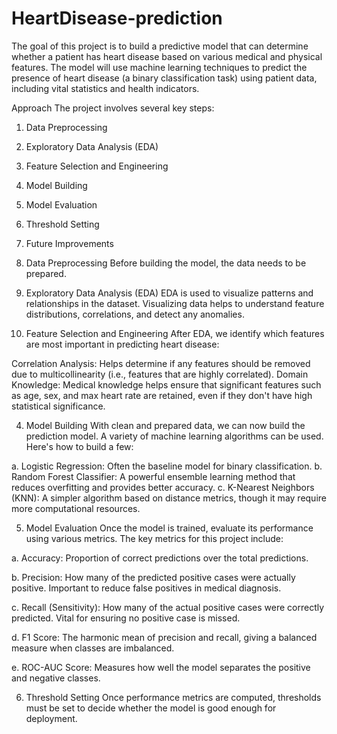 # HeartDisease-prediction
The goal of this project is to build a predictive model that can determine whether a patient has heart disease based on various medical and physical features. The model will use machine learning techniques to predict the presence of heart disease (a binary classification task) using patient data, including vital statistics and health indicators.

Approach
The project involves several key steps:

1. Data Preprocessing
2. Exploratory Data Analysis (EDA)
3. Feature Selection and Engineering
4. Model Building
5. Model Evaluation
6. Threshold Setting
7. Future Improvements

1. Data Preprocessing
Before building the model, the data needs to be prepared.

2. Exploratory Data Analysis (EDA)
EDA is used to visualize patterns and relationships in the dataset. Visualizing data helps to understand feature distributions, correlations, and detect any anomalies.

3. Feature Selection and Engineering
After EDA, we identify which features are most important in predicting heart disease:

Correlation Analysis: Helps determine if any features should be removed due to multicollinearity (i.e., features that are highly correlated).
Domain Knowledge: Medical knowledge helps ensure that significant features such as age, sex, and max heart rate are retained, even if they don't have high statistical significance.

4. Model Building
With clean and prepared data, we can now build the prediction model. A variety of machine learning algorithms can be used. Here's how to build a few:

a. Logistic Regression: Often the baseline model for binary classification.
b. Random Forest Classifier: A powerful ensemble learning method that reduces overfitting and provides better accuracy.
c. K-Nearest Neighbors (KNN): A simpler algorithm based on distance metrics, though it may require more computational resources.

5. Model Evaluation
Once the model is trained, evaluate its performance using various metrics. The key metrics for this project include:

a. Accuracy: Proportion of correct predictions over the total predictions.

b. Precision: How many of the predicted positive cases were actually positive. Important to reduce false positives in medical diagnosis.

c. Recall (Sensitivity): How many of the actual positive cases were correctly predicted. Vital for ensuring no positive case is missed.

d. F1 Score: The harmonic mean of precision and recall, giving a balanced measure when classes are imbalanced.

e. ROC-AUC Score: Measures how well the model separates the positive and negative classes.


6. Threshold Setting
Once performance metrics are computed, thresholds must be set to decide whether the model is good enough for deployment.

